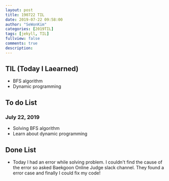 ```yaml
---
layout: post
title: 190722 TIL
date: 2019-07-22 09:58:00
author: "SeWonKim"
categories: [2019TIL]
tags: [jekyll, TIL]
fullview: false
comments: true
description: 
---
```


## TIL (Today I Laearned)
* BFS algorithm
* Dynamic programming

## To do List 
### July 22, 2019
* Solving BFS algorithm
* Learn about dynamic programming

## Done List
* Today I had an error while solving problem. I couldn't find the cause of the error so asked Baekgoon Online Judge slack channel. They found a error case and finally I could fix my code! 
